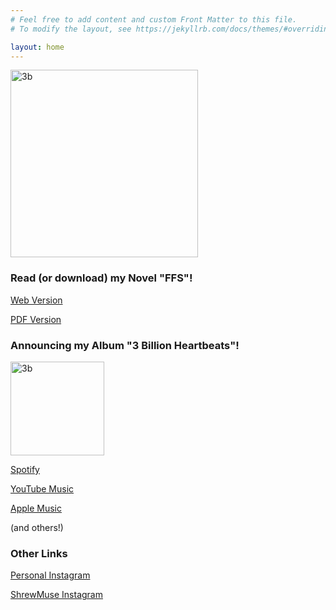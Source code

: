 ```yaml
---
# Feel free to add content and custom Front Matter to this file.
# To modify the layout, see https://jekyllrb.com/docs/themes/#overriding-theme-defaults

layout: home
---
```

<img src="https://alexikaruna.com/assets/images/shrew_3b_cover_no_text_web_jpeg.jpeg" alt="3b" style="width:300px;" /> 

### Read (or download) my Novel "FFS"!
[Web Version](https://alexikaruna.com/ffs_novel/ffs_novel.html)

[PDF Version](https://alexikaruna.com/ffs_novel/ffs_novel.pdf)

### Announcing my Album "3 Billion Heartbeats"!
<img src="https://alexikaruna.com/assets/images/3_billion_heartbeats_cover_final_web.jpg" alt="3b" style="width:150px;" />  

<a href="https://open.spotify.com/artist/2QSlc66MLXlITvaoXPYGnP" target="_blank">Spotify</a>

<a href="https://music.youtube.com/channel/UCvJZ8k2q5YVAr43RXyq61Kg" target="_blank">YouTube Music</a>

<a href="https://music.apple.com/us/artist/shrewmuse/1695769676" target="_blank">Apple Music</a>

(and others!)

### Other Links
<a href="https://instagram.com/alexikaruna" target="_blank">Personal Instagram</a>

<a href="https://instagram.com/shrewmuse" target="_blank">ShrewMuse Instagram</a>

